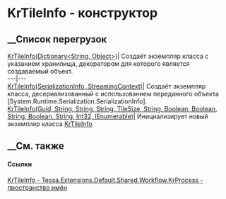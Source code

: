 # KrTileInfo - конструктор
##  __Список перегрузок
[KrTileInfo(Dictionary<String,
Object>)](M_Tessa_Extensions_Default_Shared_Workflow_KrProcess_KrTileInfo__ctor.htm)|
Создаёт экземпляр класса с указанием хранилища, декоратором для которого
является создаваемый объект.  
---|---  
[KrTileInfo(SerializationInfo,
StreamingContext)](M_Tessa_Extensions_Default_Shared_Workflow_KrProcess_KrTileInfo__ctor_2.htm)|
Создаёт экземпляр класса, десериализованный с использованием переданного
объекта [System.Runtime.Serialization.SerializationInfo].  
[KrTileInfo(Guid, String, String, String, TileSize, String, Boolean, Boolean,
String, Boolean, String, Int32,
IEnumerable<KrTileInfo>)](M_Tessa_Extensions_Default_Shared_Workflow_KrProcess_KrTileInfo__ctor_1.htm)|
Инициализирует новый экземпляр класса
[KrTileInfo](T_Tessa_Extensions_Default_Shared_Workflow_KrProcess_KrTileInfo.htm)  
##  __См. также
#### Ссылки
[KrTileInfo -
](T_Tessa_Extensions_Default_Shared_Workflow_KrProcess_KrTileInfo.htm)
[Tessa.Extensions.Default.Shared.Workflow.KrProcess - пространство
имён](N_Tessa_Extensions_Default_Shared_Workflow_KrProcess.htm)
